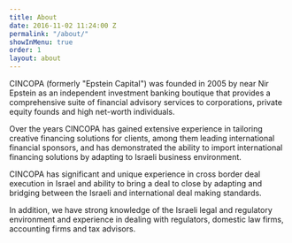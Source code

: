 ```yaml
---
title: About
date: 2016-11-02 11:24:00 Z
permalink: "/about/"
showInMenu: true
order: 1
layout: about
---
```


CINCOPA (formerly "Epstein Capital") was founded in 2005 by near Nir Epstein as an independent investment banking boutique that provides a comprehensive suite of financial advisory services to corporations, private equity founds and high net-worth individuals.




Over the years CINCOPA has gained extensive experience in tailoring creative financing solutions for clients, among them leading international financial sponsors, and has demonstrated the ability to import international financing solutions by adapting to Israeli business environment.




CINCOPA has significant and unique experience in cross border deal execution in Israel and ability to bring a deal to close by adapting and bridging between the Israeli and international deal making standards.




In addition, we have strong knowledge of the Israeli legal and regulatory environment and experience in dealing with regulators, domestic law firms, accounting firms and tax advisors.     